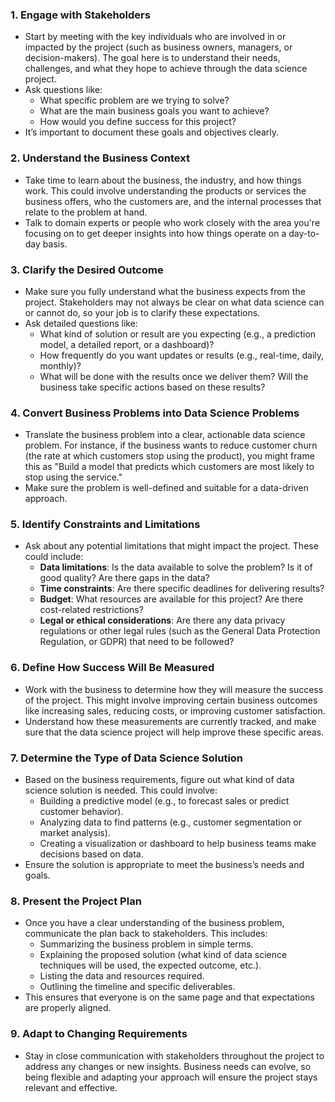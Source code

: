 ### 1. **Engage with Stakeholders**
   - Start by meeting with the key individuals who are involved in or impacted by the project (such as business owners, managers, or decision-makers). The goal here is to understand their needs, challenges, and what they hope to achieve through the data science project.
   - Ask questions like:
     - What specific problem are we trying to solve?
     - What are the main business goals you want to achieve?
     - How would you define success for this project?
   - It’s important to document these goals and objectives clearly.

### 2. **Understand the Business Context**
   - Take time to learn about the business, the industry, and how things work. This could involve understanding the products or services the business offers, who the customers are, and the internal processes that relate to the problem at hand.
   - Talk to domain experts or people who work closely with the area you're focusing on to get deeper insights into how things operate on a day-to-day basis.

### 3. **Clarify the Desired Outcome**
   - Make sure you fully understand what the business expects from the project. Stakeholders may not always be clear on what data science can or cannot do, so your job is to clarify these expectations.
   - Ask detailed questions like:
     - What kind of solution or result are you expecting (e.g., a prediction model, a detailed report, or a dashboard)?
     - How frequently do you want updates or results (e.g., real-time, daily, monthly)?
     - What will be done with the results once we deliver them? Will the business take specific actions based on these results?

### 4. **Convert Business Problems into Data Science Problems**
   - Translate the business problem into a clear, actionable data science problem. For instance, if the business wants to reduce customer churn (the rate at which customers stop using the product), you might frame this as "Build a model that predicts which customers are most likely to stop using the service."
   - Make sure the problem is well-defined and suitable for a data-driven approach.

### 5. **Identify Constraints and Limitations**
   - Ask about any potential limitations that might impact the project. These could include:
     - **Data limitations**: Is the data available to solve the problem? Is it of good quality? Are there gaps in the data?
     - **Time constraints**: Are there specific deadlines for delivering results?
     - **Budget**: What resources are available for this project? Are there cost-related restrictions?
     - **Legal or ethical considerations**: Are there any data privacy regulations or other legal rules (such as the General Data Protection Regulation, or GDPR) that need to be followed?

### 6. **Define How Success Will Be Measured**
   - Work with the business to determine how they will measure the success of the project. This might involve improving certain business outcomes like increasing sales, reducing costs, or improving customer satisfaction.
   - Understand how these measurements are currently tracked, and make sure that the data science project will help improve these specific areas.

### 7. **Determine the Type of Data Science Solution**
   - Based on the business requirements, figure out what kind of data science solution is needed. This could involve:
     - Building a predictive model (e.g., to forecast sales or predict customer behavior).
     - Analyzing data to find patterns (e.g., customer segmentation or market analysis).
     - Creating a visualization or dashboard to help business teams make decisions based on data.
   - Ensure the solution is appropriate to meet the business’s needs and goals.

### 8. **Present the Project Plan**
   - Once you have a clear understanding of the business problem, communicate the plan back to stakeholders. This includes:
     - Summarizing the business problem in simple terms.
     - Explaining the proposed solution (what kind of data science techniques will be used, the expected outcome, etc.).
     - Listing the data and resources required.
     - Outlining the timeline and specific deliverables.
   - This ensures that everyone is on the same page and that expectations are properly aligned.

### 9. **Adapt to Changing Requirements**
   - Stay in close communication with stakeholders throughout the project to address any changes or new insights. Business needs can evolve, so being flexible and adapting your approach will ensure the project stays relevant and effective.
